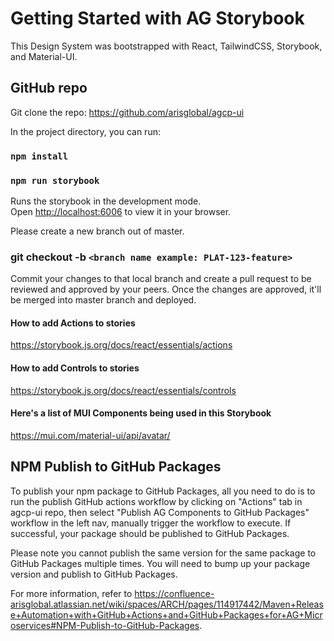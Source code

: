 # Getting Started with AG Storybook

This Design System was bootstrapped with React, TailwindCSS, Storybook, and Material-UI.
  
## GitHub repo

Git clone the repo: https://github.com/arisglobal/agcp-ui

In the project directory, you can run:

### `npm install`

### `npm run storybook`

Runs the storybook in the development mode.\
Open [http://localhost:6006](http://localhost:6006) to view it in your browser.

Please create a new branch out of master. 

### git checkout -b `<branch name example: PLAT-123-feature>`

Commit your changes to that local branch and create a pull request to be reviewed and approved by your peers. Once the changes are approved, it'll be merged into master branch and deployed.

#### How to add Actions to stories

https://storybook.js.org/docs/react/essentials/actions

#### How to add Controls to stories

https://storybook.js.org/docs/react/essentials/controls

#### Here's a list of MUI Components being used in this Storybook

https://mui.com/material-ui/api/avatar/


## NPM Publish to GitHub Packages

To publish your npm package to GitHub Packages, all you need to do is to run the publish GitHub actions workflow by clicking on 
"Actions" tab in agcp-ui repo, then select "Publish AG Components to GitHub Packages" workflow in the left nav, 
manually trigger the workflow to execute.  If successful, your package should be published to GitHub Packages.

Please note you cannot publish the same version for the same package to GitHub Packages multiple times.  You will need to 
bump up your package version and publish to GitHub Packages.

For more information, refer to https://confluence-arisglobal.atlassian.net/wiki/spaces/ARCH/pages/114917442/Maven+Release+Automation+with+GitHub+Actions+and+GitHub+Packages+for+AG+Microservices#NPM-Publish-to-GitHub-Packages.
